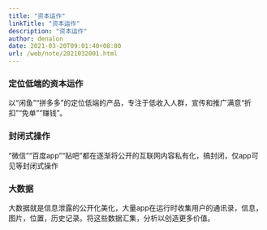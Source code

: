 ```yaml
---
title: "资本运作"
linkTitle: "资本运作"
description: "资本运作"
author: denalon
date: 2021-03-20T09:01:40+08:00
url: /web/note/2021032001.html
---
```


### 定位低端的资本运作

以“闲鱼”“拼多多”的定位低端的产品，专注于低收入人群，宣传和推广满意“折扣”“免单”“赚钱”。

### 封闭式操作

“微信”“百度app”“贴吧”都在逐渐将公开的互联网内容私有化，搞封闭，仅app可见等封闭式操作

### 大数据

大数据就是信息泄露的公开化美化，大量app在运行时收集用户的通讯录，信息，图片，位置，历史记录。将这些数据汇集，分析以创造更多价值。